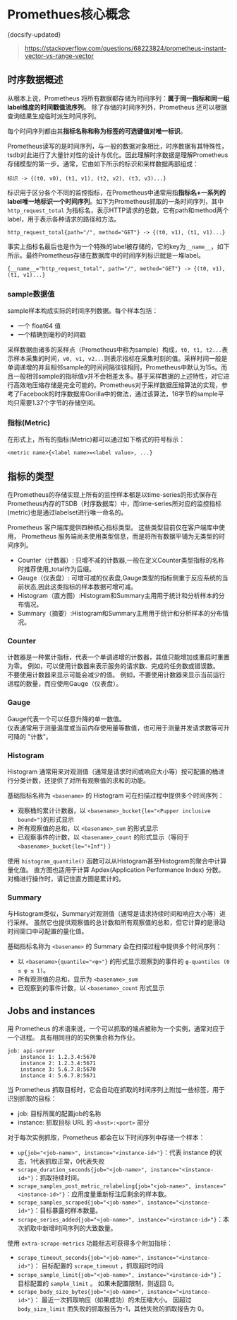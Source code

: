 # Promethues核心概念
{docsify-updated}

> https://stackoverflow.com/questions/68223824/prometheus-instant-vector-vs-range-vector

## 时序数据概述
从根本上说，Prometheus 将所有数据都存储为时间序列：**属于同一指标和同一组label维度的时间戳值流序列**。 除了存储的时间序列外，Prometheus 还可以根据查询结果生成临时派生时间序列。

每个时间序列都由其**指标名称和称为标签的可选键值对唯一标识**。

Prometheus读写的是时间序列，与一般的数据对象相比，时序数据有其特殊性，tsdb对此进行了大量针对性的设计与优化。因此理解时序数据是理解Prometheus存储模型的第一步。通常，它由如下所示的标识和采样数据两部组成：

`标识 -> {(t0, v0), (t1, v1), (t2, v2), (t3, v3)...}`

标识用于区分各个不同的监控指标，在Prometheus中通常用指**指标名+一系列的label唯一地标识一个时间序列**。如下为Prometheus抓取的一条时间序列，其中 `http_request_total` 为指标名，表示HTTP请求的总数，它有path和method两个label，用于表示各种请求的路径和方法。

`http_request_total{path="/", method="GET"} -> {(t0, v1), (t1, v1)...}`

事实上指标名最后也是作为一个特殊的label被存储的，它的key为`__name__`，如下所示。最终Prometheus存储在数据库中的时间序列标识就是一堆label。

`{__name__="http_request_total", path="/", method="GET"} -> {(t0, v1), (t1, v1)...}`

### sample数据值
sample样本构成实际的时间序列数据。每个样本包括：
+ 一个 float64 值
+ 一个精确到毫秒的时间戳

采样数据由诸多的采样点（Prometheus中称为sample）构成，`t0, t1, t2...`表示样本采集的时间，`v0, v1, v2...`则表示指标在采集时刻的值。采样时间一般是单调递增的并且相邻sample的时间间隔往往相同，Prometheus中默认为15s。而且一般相邻sample的指标值v并不会相差太多。基于采样数据的上述特性，对它进行高效地压缩存储是完全可能的。Prometheus对于采样数据压缩算法的实现，参考了Facebook的时序数据库Gorilla中的做法，通过该算法，16字节的sample平均只需要1.37个字节的存储空间。

### 指标(Metric)
在形式上，所有的指标(Metric)都可以通过如下格式的符号标示：
```
<metric name>{<label name>=<label value>, ...}
```

<!-- ### Promethues监控指标
Prometheus可以采集到当前主机所有监控指标的样本数据:
```
# HELP node_cpu Seconds the cpus spent in each mode.
# TYPE node_cpu counter
node_cpu{cpu="cpu0",mode="idle"} 362812.7890625
# HELP node_load1 1m load average.
# TYPE node_load1 gauge
node_load1 3.0703125
```
node_cpu和node_load1表明了当前指标的名称、大括号中的标签则反映了当前样本的一些特征和维度、浮点数则是该监控样本的具体值。

Prometheus会将所有采集到的样本数据以时间序列（time-series）的方式保存在内存数据库中，并且定时保存到硬盘上。time-series是按照时间戳和值的序列顺序存放的，我们称之为向量(vector). 每条time-series通过指标名称(metrics name)和一组标签集(labelset)命名。

在time-series中的每一个点称为一个样本（sample），样本由以下三部分组成：

+ 指标(metric)：metric name和描述当前样本特征的labelsets;
+ 时间戳(timestamp)：一个精确到毫秒的时间戳;
+ 样本值(value)： 一个float64的浮点型数据表示当前样本的值。

```
http_request_total{status="200", method="GET"}@1434417560938 => 94355
http_request_total{status="200", method="GET"}@1434417561287 => 94334

http_request_total{status="404", method="GET"}@1434417560938 => 38473
http_request_total{status="404", method="GET"}@1434417561287 => 38544

http_request_total{status="200", method="POST"}@1434417560938 => 4748
http_request_total{status="200", method="POST"}@1434417561287 => 4785
``` -->

## 指标的类型
在Prometheus的存储实现上所有的监控样本都是以time-series的形式保存在Prometheus内存的TSDB（时序数据库）中，而time-series所对应的监控指标(metric)也是通过labelset进行唯一命名的。

Prometheus 客户端库提供四种核心指标类型。 这些类型目前仅在客户端库中使用， Prometheus 服务端尚未使用类型信息，而是将所有数据平铺为无类型的时间序列。 

+ Counter（计数器）: 只增不减的计数器,一般在定义Counter类型指标的名称时推荐使用_total作为后缀。
+ Gauge（仪表盘）: 可增可减的仪表盘,Gauge类型的指标侧重于反应系统的当前状态,因此这类指标的样本数据可增可减。
+ Histogram（直方图）:Histogram和Summary主用用于统计和分析样本的分布情况。
+ Summary（摘要）:Histogram和Summary主用用于统计和分析样本的分布情况。

### Counter
计数器是一种累计指标，代表一个单调递增的计数器，其值只能增加或重启时重置为零。 例如，可以使用计数器来表示服务的请求数、完成的任务数或错误数。  
不要使用计数器来显示可能会减少的值。 例如，不要使用计数器来显示当前运行进程的数量，而应使用Gauge（仪表盘）。

### Gauge
Gauge代表一个可以任意升降的单一数值。  
仪表通常用于测量温度或当前内存使用量等数值，也可用于测量并发请求数等可升可降的 "计数"。

### Histogram
Histogram 通常用来对观测值（通常是请求时间或响应大小等）按可配置的桶进行分类计数，还提供了对所有观察值的求和的功能。

基础指标名称为 `<basename>` 的 Histogram 可在扫描过程中提供多个时间序列：

+ 观察桶的累计计数器，以 `<basename>_bucket{le="<Pupper inclusive bound>"}`的形式显示 
+ 所有观察值的总和，以 `<basename>_sum` 的形式显示 
+ 已观察事件的计数，以 `<basename>_count` 的形式显示（等同于 `<basename>_bucket{le="+Inf"}` ） 
 
使用 `histogram_quantile()` 函数可以从Histogram甚至Histogram的聚合中计算量化值。 直方图也适用于计算 Apdex(Application Performance Index) 分数。 
对桶进行操作时，请记住直方图是累计的。

### Summary
与Histogram类似，Summary对观测值（通常是请求持续时间和响应大小等）进行采样。 虽然它也提供观察值的总计数和所有观察值的总和，但它计算的是滑动时间窗口中可配置的量化值。

基础指标名称为 `<basename>` 的 Summary 会在扫描过程中提供多个时间序列：
+ 以 `<basename>{quantile="<φ>"}` 的形式显示观察到的事件的 `φ-quantiles (0 ≤ φ ≤ 1)`。
+ 所有观测值的总和，显示为 `<basename>_sum`
+ 已观察到的事件计数，以 `<basename>_count` 形式显示

## Jobs and instances
用 Prometheus 的术语来说，一个可以抓取的端点被称为一个实例，通常对应于一个进程。 具有相同目的的实例集合称为作业。

```
job: api-server
    instance 1: 1.2.3.4:5670
    instance 2: 1.2.3.4:5671
    instance 3: 5.6.7.8:5670
    instance 4: 5.6.7.8:5671
```

当 Prometheus 抓取目标时，它会自动在抓取的时间序列上附加一些标签，用于识别抓取的目标：
+ job: 目标所属的配置job的名称
+ instance: 抓取目标 URL 的 `<host>:<port>` 部分

对于每次实例抓取，Prometheus 都会在以下时间序列中存储一个样本：

+ `up{job="<job-name>", instance="<instance-id>"}`：代表 instance 的状态，1代表抓取正常，0代表失败
+ `scrape_duration_seconds{job="<job-name>", instance="<instance-id>"}`：抓取持续时间。
+ `scrape_samples_post_metric_relabeling{job="<job-name>", instance="<instance-id>"}`：应用度量重新标注后剩余的样本数。
+ `scrape_samples_scraped{job="<job-name>", instance="<instance-id>"}`：目标暴露的样本数量。 
+ `scrape_series_added{job="<job-name>", instance="<instance-id>"}`：本次抓取中新增时间序列的大致数量。 

使用 `extra-scrape-metrics` 功能标志可获得多个附加指标：

+ `scrape_timeout_seconds{job="<job-name>", instance="<instance-id>"}`： 目标配置的 `scrape_timeout` ，抓取超时时间
+ `scrape_sample_limit{job="<job-name>", instance="<instance-id>"}`： 目标配置的 `sample_limit` 。 如果未配置限制，则返回 0。 
+ `scrape_body_size_bytes{job="<job-name>", instance="<instance-id>"}`： 最近一次抓取响应（如果成功）的未压缩大小。 因超过 `body_size_limit` 而失败的抓取报告为-1，其他失败的抓取报告为 0。